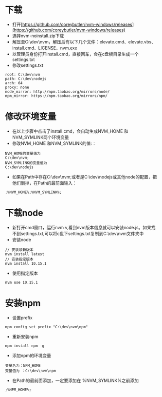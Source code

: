 # 下载
* 打开[https://github.com/coreybutler/nvm-windows/releases](https://github.com/coreybutler/nvm-windows/releases)
* 选择nvm-noinstall.zip下载
* 解压至C:\dev\nvm，解压后有以下几个文件：elevate.cmd、elevate.vbs、install.cmd、LICENSE、nvm.exe
* 以管理员身份打开install.cmd，直接回车，会在c盘根目录生成一个settings.txt
* 修改settings.txt
```
root: C:\dev\nvm 
path: C:\dev\nodejs 
arch: 64 
proxy: none 
node_mirror: http://npm.taobao.org/mirrors/node/ 
npm_mirror: https://npm.taobao.org/mirrors/npm/
```

# 修改环境变量
* 在以上步骤中点击了install.cmd，会自动生成NVM_HOME 和NVM_SYMLINK两个环境变量
* 修改NVM_HOME 和NVM_SYMLINK的值:：
```
NVM_HOME的变量值为
C:\dev\nvm;
NVM_SYMLINK的变量值为
C:\dev\nodejs
```
* 如果在Path中存在C:\dev\nvm;或者是C:\dev\nodejs或其他node的配置，把他们删掉，在Path的最前面输入： 
```
;%NVM_HOME%;%NVM_SYMLINK%;
```

# 下载node
* 新打开cmd窗口，运行nvm v,看到nvm版本信息就可以安装node.js。如果找不到settings.txt,可以将c盘下settings.txt复制到C:\dev\nvm文件夹中
* 安装node
```
// 安装最新版本
nvm install latest
// 安装指定版本
nvm install 10.15.1
```
* 使用指定版本
```
nvm use 10.15.1
```

# 安装npm
* 设置prefix
```
npm config set prefix "C:\dev\nvm\npm"
```
* 重新安装npm
```
npm install npm -g
```
* 添加npm的环境变量
```
变量名为：NPM_HOME
变量值为 ：C:\dev\nvm\npm
```
* 在Path的最前面添加，一定要添加在 %NVM_SYMLINK%之前添加
```
;%NPM_HOME%;
```
